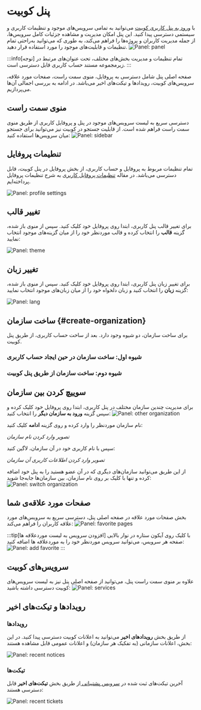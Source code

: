 # پنل کوبیت

با [ورود به پنل کاربری کوبیت](https://auth.kubit.ir/fa/login) می‌توانید به تمامی سرویس‌های موجود و تنظیمات کاربری و سیستمی دسترسی پیدا کنید. این پنل امکان مدیریت و مشاهده جزئیات کامل سرویس‌ها، از جمله مدیریت کاربران و پروژه‌ها را فراهم می‌کند، به طوری که می‌توانید به‌راحتی تمام تنظیمات و قابلیت‌های موجود را مورد استفاده قرار دهید.
![Panel: panel](panel.png)

:::info[توجه]
تمام تنظیمات و مدیریت بخش‌های مختلف، تحت عنوان‌های مرتبط در زیرمجموعه مستند حساب کاربری قابل دسترسی است.
:::

صفحه اصلی پنل شامل دسترسی به پروفایل، منوی سمت راست، صفحات مورد علاقه، سرویس‌های کوبیت، رویدادها و تیکت‌های اخیر می‌باشد. در ادامه به بررسی اجمالی آن‌ها می‌پردازیم.

## منوی سمت راست

دسترسی سریع به لیست سرویس‌های موجود در پنل و پروفایل کاربری از طریق منوی سمت راست فراهم شده است. از قابلیت جستجو در کوبیت نیز می‌توانید برای جستجو میان سرویس‌ها استفاده کنید:
![Panel: sidebar](sidebar.png)

## تنطیمات پروفایل

تمام تنظیمات مربوط به پروفایل و حساب کاربری، از بخش پروفایل در پنل کوبیت، قابل دسترسی می‌باشد. در مقاله [تنظیمات پروفایل کاربری](../profile-settings) به شرح تنظیمات پروفایل پرداخته‌ایم.

![Panel: profile settings](profile-settings.png)

## تغییر قالب

برای تغییر قالب پنل کاربری، ابتدا روی پروفایل خود کلیک کنید. سپس از منوی باز شده، گزینه **قالب** را انتخاب کرده و قالب موردنظر خود را از میان گزینه‌های موجود انتخاب نمایید:

![Panel: theme](theme.png)

## تغییر زبان

برای تغییر زبان پنل کاربری، ابتدا روی پروفایل خود کلیک کنید. سپس از منوی باز شده، گزینه **زبان** را انتخاب کنید و زبان دلخواه خود را از میان زبان‌های موجود انتخاب نمایید:

![Panel: lang](lang.png)

## ساخت سازمان {#create-organization}

برای ساخت سازمان، دو شیوه وجود دارد. بعد از ساخت حساب کاربری، از طریق پنل کوبیت.

### شیوه اول: ساخت سازمان در حین ایجاد حساب کاربری

### شیوه دوم: ساخت سازمان از طریق پنل کوبیت

## سوییچ کردن بین سازمان

برای مدیریت چندین سازمان مختلف در پنل کاربری، ابتدا روی پروفایل خود کلیک کرده و سپس گزینه **ورود به سازمان دیگر** را انتخاب کنید:
![Panel: other organization](other-organization.png)

نام سازمان موردنظر را وارد کرده و روی گزینه **ادامه** کلیک کنید:

_تصویر وارد کردن نام سازمان_

سپس با نام کاربری خود در آن سازمان، لاگین کنید:

_تصویر وارد کردن اطلاعات کاربری آن سازمان_

از این طریق می‌توانید سازمان‌های دیگری که در آن عضو هستید را به پنل خود اضافه کرده و تنها با کلیک بر روی نام سازمان، بین سازمان‌ها جابه‌جا شوید:
![Panel: switch organization](switch-organization.png)

## صفحات مورد علاقه‌ی شما

بخش صفحات مورد علاقه در صفحه اصلی پنل، دسترسی سریع به سرویس‌های مورد علاقه کاربران را فراهم می‌کند:
![Panel: favorite pages](favorite-pages.png)

:::tip[افزودن سرویس به لیست موردعلاقه ها]
با کلیک روی آیکون ستاره در نوار بالایی صفحه هر سرویس، می‌توانید سرویس موردنظر خود را به موردعلاقه ها اضافه کنید:
![Panel: add favorite](add-favorite.png)
:::

## سرویس‌های کوبیت

علاوه بر منوی سمت راست پنل، می‌توانید از صفحه اصلی پنل نیز به لیست سرویس‌های کوبیت دسترسی داشته باشید:
![Panel: services](services.png)

## رویدادها و تیکت‌های اخیر

### رویدادها

از طریق بخش **رویدادهای اخیر** می‌توانید به اعلانات کوبیت دسترسی پیدا کنید. در این بخش، اعلانات سازمانی (به تفکیک هر سازمان) و اعلانات عمومی قابل مشاهده هستند:

![Panel: recent notices](recent-notices.png)

### تیکت‌ها

آخرین تیکت‌های ثبت شده در [سرویس پشتیبانی ](../../ticketing) از طریق بخش **تیکت‌های اخیر** قابل دسترسی هستند:

![Panel: recent tickets](recent-tickets.png)
